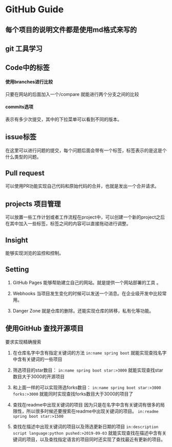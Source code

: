 # GitHub Guide

## 每个项目的说明文件都是使用md格式来写的

## git 工具学习

## Code中的标签

#### 使用branches进行比较

只要在网站的后面加入一个/compare 就能进行两个分支之间的比较

#### commits选项

表示有多少次提交，其中的下拉菜单可以看到不同的版本。

## issue标签

在这里可以进行问题的提交，每个问题后面会带有一个标签，标签表示的是这是个什么类型的问题。

## Pull request

可以使用PR功能实现自己代码和原始代码的合并，也就是发出一个合并请求。

## projects 项目管理

可以放置一些工作计划或者工作流程在project中，可以创建一个新的project之后在其中加入一些标签，标签之间的内容可以直接拖动进行调整。

## Insight

能够实现浏览的监控和控制。

## Setting

1. GitHub Pages
能够帮助建立自己的网站。就是提供一个网站部署的工具 。

2. Webhooks
当项目发生变化的时候可以发送一个消息。在企业级开发中比较常用。

3. Danger Zone
就是仓库的删除。还能实现仓库的转移，私有化等功能。

## 使用GitHub 查找开源项目

要求实现精确搜索

1. 在仓库名字中含有指定关键词的方法
`in:name spring boot`
就能实现查找名字中含有关键词的一些项目

2. 筛选项目的star数目：
`in:name spring boot star:>3000`
就能实现查找star数目大于3000的开源项目

3. 和上面一样的可以实现筛选forks数目：
`in:name spring boot star:>3000 forks:>3000`
就能同时实现查找forks数目大于3000的项目了

4. 查找在readme中出现关键词的项目
因为只是在名字中含有关键词有很多的局限性，所以很多时候还要搜索在readme中出现关键词的项目。
`in:readme spring boot star:>1500`

5. 查找在描述中出现关键词的项目以及筛选更新日期的项目
`in:description script language:python pushed:>2019-09-03`
就能实现查找在描述中含有关键词的项目，以及查找指定语言的项目同时还实现了查找最近有更新的项目。
